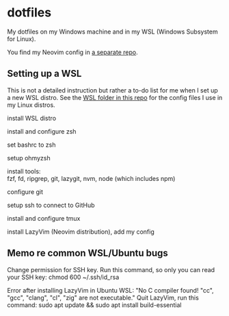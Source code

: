 # dotfiles

My dotfiles on my Windows machine and in my WSL (Windows Subsystem for Linux).

You find my Neovim config in [a separate repo](https://github.com/chrisgleitze/neovim-config).

## Setting up a WSL

This is not a detailed instruction but rather a to-do list for me when I set up a new WSL distro. See the [WSL folder in this repo](/WSL) for the config files I use in my Linux distros.

install WSL distro

install and configure zsh

set bashrc to zsh

setup ohmyzsh

install tools:\
fzf, fd, ripgrep, git, lazygit, nvm, node (which includes npm)

configure git

setup ssh to connect to GitHub

install and configure tmux

install LazyVim (Neovim distribution), add my config

## Memo re common WSL/Ubuntu bugs

Change permission for SSH key.
Run this command, so only you can read your SSH key:
chmod 600 ~/.ssh/id_rsa

Error after installing LazyVim in Ubuntu WSL:
"No C compiler found! "cc", "gcc", "clang", "cl", "zig" are not executable."
Quit LazyVim, run this command:
sudo apt update && sudo apt install build-essential
